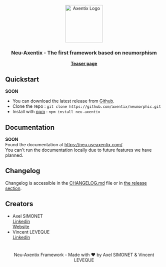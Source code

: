 <p align="center">
  <a href="https://useaxentix.com/">
    <img src="https://useaxentix.com/img/axentix-250.png" alt="Axentix Logo" width="120" height="120">
  </a>
</p>

<h3 align="center">Neu-Axentix - The first framework based on neumorphism</h3>

<p align="center">
  <a href="https://neu.useaxentix.com/docs/"><strong>Teaser page</strong></a>
</p>

## Quickstart
**SOON**
- You can download the latest release from [Github](https://github.com/axentix/neumorphic/releases/latest).
- Clone the repo : `git clone https://github.com/axentix/neumorphic.git`
- Install with [npm](https://www.npmjs.com/) : `npm install neu-axentix`

## Documentation
**SOON**  
Found the documentation at <https://neu.useaxentix.com/>.  
You can't run the documentation locally due to future features we have planned.

## Changelog

Changelog is accessible in the [CHANGELOG.md](CHANGELOG.md) file or in [the release section](https://github.com/axentix/neumorphic/releases).

## Creators

- Axel SIMONET  
  [Linkedin](https://www.linkedin.com/in/axel-simonet/)  
  [Website](https://axelsimonet.fr/)
- Vincent LEVEQUE  
  [Linkedin](https://www.linkedin.com/in/leveque-vincent/)

#

<p align="center">
Neu-Axentix Framework - Made with ♥ by Axel SIMONET & Vincent LEVEQUE
</p>
